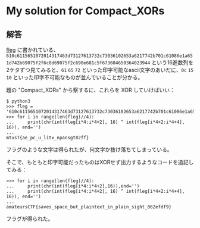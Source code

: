 # My solution for Compact_XORs

## 解答
[fleg](../given_files/fleg) に書かれている、`610c6115651072014317463d73127613732c73036102653a6217742b701c61086e1a651d742b69075f2f6c0d69075f2c690e681c5f673604650364023944` という16進数列を2ケタずつ見てみると、`61` `65` `72` といった印字可能なascii文字のあいだに、`0c` `15` `10` といった印字不可能なものが並んでいることが分かる。

題の "Compact_XORs" から察するに、これらを XOR していけばいい：
```console
$ python3
>>> fleg = '610c6115651072014317463d73127613732c73036102653a6217742b701c61086e1a651d742b69075f2f6c0d69075f2c690e681c5f673604650364023944'
>>> for i in range(len(fleg)//4):
...     print(chr(int(fleg[i*4:i*4+2], 16) ^ int(fleg[i*4+2:i*4+4], 16)), end='')
...
mtusT{ae_pc_u_litx_npansgt82ff}
```
フラグのような文字は得られたが、何文字か抜け落ちてしまっている。

そこで、もともと印字可能だったものはXORせず出力するようなコードを追記してみる：
```console
>>> for i in range(len(fleg)//4):
...     print(chr(int(fleg[i*4:i*4+2],16)),end='')
...     print(chr(int(fleg[i*4:i*4+2], 16) ^ int(fleg[i*4+2:i*4+4], 16)), end='')
...
amateursCTF{saves_space_but_plaintext_in_plain_sight_862efdf9}
```
フラグが得られた。

